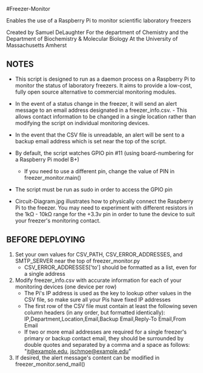 #Freezer-Monitor

Enables the use of a Raspberry Pi to monitor scientific laboratory freezers

Created by Samuel DeLaughter
For the department of Chemistry and the Department of Biochemistry & Molecular Biology
At the University of Massachusetts Amherst

NOTES
-----
- This script is designed to run as a daemon process on a Raspberry Pi to monitor the status of laboratory freezers.  It aims to provide a low-cost, fully open source alternative to commercial monitoring modules.

- In the event of a status change in the freezer, it will send an alert message to an email address designated in a freezer_info.csv.      - This allows contact information to be changed in a single location rather than modifying the script on individual monitoring devices.

- In the event that the CSV file is unreadable, an alert will be sent to a backup email address which is set near the top of the script.

- By default, the script watches GPIO pin #11 (using board-numbering for a Raspberry Pi model B+)
    - If you need to use a different pin, change the value of PIN in freezer_monitor.main()

- The script must be run as sudo in order to access the GPIO pin

- Circuit-Diagram.jpg illustrates how to physically connect the Raspberry Pi to the freezer.  You may need to experiment with different resistors in the 1kΩ - 10kΩ range for the +3.3v pin in order to tune the device to suit your freezer's monitoring contact.


BEFORE DEPLOYING
----------------
1. Set your own values for CSV_PATH, CSV_ERROR_ADDRESSES, and SMTP_SERVER near the top of freezer_monitor.py
    - CSV_ERROR_ADDRESSES['to'] should be formatted as a list, even for a single address
2. Modify freezer_info.csv with accurate information for each of your monitoring devices (one device per row)
    - The Pi's IP address is used as the key to lookup other values in the CSV file, so make sure all your Pis have fixed IP addresses
    - The first row of the CSV file must contain at least the following seven column headers (in any order, but formatted identically):
        IP,Department,Location,Email,Backup Email,Reply-To Email,From Email
    - If two or more email addresses are required for a single freezer's primary or backup contact email, they should be surrounded by double quotes and separated by a comma and a space as follows:
        "it@example.edu, jschmoe@example.edu"
3. If desired, the alert message's content can be modified in freezer_monitor.send_mail()
